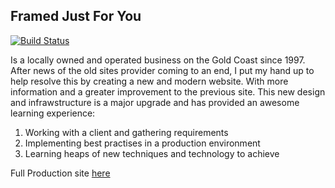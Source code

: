 ## Framed Just For You
<p>
<a href="https://github.com/SethSharp/FramedJustForYou/actions"><img src="https://github.com/laravel/framework/workflows/tests/badge.svg" alt="Build Status"></a>
</p>

Is a locally owned and operated business on the Gold Coast since 1997. After news of the old sites provider coming to an end, I put my hand up to help resolve this by creating a new and modern website. With more information and a greater improvement to the previous site. This new design and infrawstructure is a major upgrade and has provided an awesome learning experience: 

1. Working with a client and gathering requirements
2. Implementing best practises in a production environment
3. Learning heaps of new techniques and technology to achieve


Full Production site [here](https://www.framedjustforyou.com.au)
